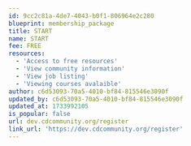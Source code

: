 ```yaml
---
id: 9cc2c81a-4de7-4043-b0f1-806964e2c280
blueprint: membership_package
title: START
name: START
fee: FREE
resources:
  - 'Access to free resources'
  - 'View community information'
  - 'View job listing'
  - 'Viewing courses avalaible'
author: c6d53093-70a5-4010-bf84-815546e3090f
updated_by: c6d53093-70a5-4010-bf84-815546e3090f
updated_at: 1733992105
is_popular: false
url: dev.cdcommunity.org/register
link_url: 'https://dev.cdcommunity.org/register'
---
```

